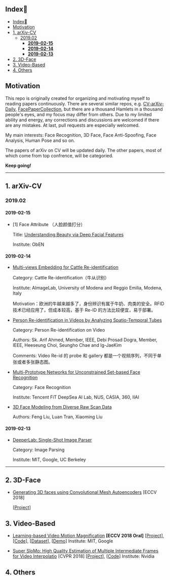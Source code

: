 ## Index
- [Index](#index%01)
- [Motivation](#motivation)
- [1. arXiv-CV](#1-arxiv-cv)
  - [2019.02](#201902)
    - [**2019-02-15**](#2019-02-15)
    - [**2019-02-14**](#2019-02-14)
    - [**2019-02-13**](#2019-02-13)
- [2. 3D-Face](#2-3d-face)
- [3. Video-Based](#3-video-based)
- [4. Others](#4-others)

## Motivation
This repo is originally created for organizing and motivating myself to reading papers continuously. There are several similar repos, e.g. [CV-arXiv-Daily](https://github.com/zhengzhugithub/CV-arXiv-Daily), [FacePaperCollection](https://github.com/ShownX/FacePaperCollection), but there are a thousand Hamlets in a thousand people's eyes, and my focus may differ from others. Due to my limited ability and energy, any corrections and discussions are welcomed if there are any mistakes. At last, pull requests are especially welcomed.

My main interests: Face Recognition, 3D Face, Face Anti-Spoofing, Face Analysis, Human Pose and so on.

The papers of arXiv on CV will be updated daily. The other papers, most of which come from top confrence, will be categoried.

**Keep going!**


---

## 1. arXiv-CV

### 2019.02
#### **2019-02-15**

- [1] Face Attribute （人脸颜值打分）
  
  Title: [Understanding Beauty via Deep Facial Features](https://arxiv.org/pdf/1902.05380.pdf)

  Institute: ObEN


#### **2019-02-14**

 - [Multi-views Embedding for Cattle Re-identification](https://arxiv.org/pdf/1902.04886.pdf)
  
   Category: Cattle Re-identification（牛从识别）

   Institute: AImageLab, University of Modena and Reggio Emilia, Modena, Italy

   Motivation：欧洲的牛越来越多了，身份辨识有属于牛奶、肉类的安全。RFID 技术已经应用了，但成本较高，基于 Re-ID 的方法比较便宜，易于部署。

- [Person Re-identification in Videos by Analyzing Spatio-Temporal Tubes](https://arxiv.org/pdf/1902.04856.pdf)
  
  Category: Person Re-identification on Video

  Authors: Sk. Arif Ahmed, Member, IEEE, Debi Prosad Dogra, Member, IEEE, Heeseung Choi, Seungho Chae and Ig-JaeKim

  Comments: Video Re-id 的 probe 和 gallery 都是一个视频序列，不同于单张或者多张静态图。

- [Multi-Prototype Networks for Unconstrained Set-based Face Recognition](https://arxiv.org/pdf/1902.04755.pdf)
  
  Category: Face Recognition

  Institute: Tencent FiT DeepSea AI Lab, NUS, CASIA, 360, IIAI

- [3D Face Modeling from Diverse Raw Scan Data](https://arxiv.org/pdf/1902.04943.pdf)
  
  Authors: Feng Liu, Luan Tran, Xiaoming Liu


#### **2019-02-13**

 - [DeeperLab: Single-Shot Image Parser](https://arxiv.org/pdf/1902.05093.pdf)
  
   Category: Image Parsing

   Institute: MIT, Google, UC Berkeley

---

## 2. 3D-Face
- [Generating 3D faces using Convolutional Mesh Autoencoders](https://www.is.mpg.de/uploads_file/attachment/attachment/439/1285.pdf) [ECCV 2018]
  
   [[Project](http://coma.is.tue.mpg.de/)]

## 3. Video-Based
- [Learning-based Video Motion Magnification](https://arxiv.org/pdf/1804.02684.pdf) **[ECCV 2018 Oral]**
  [[Project](http://people.csail.mit.edu/tiam/deepmag/)], [[Code](https://github.com/12dmodel/deep_motion_mag)], [[Dataset](https://groups.csail.mit.edu/graphics/deep_motion_mag/data/readme.txt)], [[Demo](https://www.youtube.com/watch?v=GrMLeEcSNzY&feature=youtu.be)]
  Institute: MIT, Google

- [Super SloMo: High Quality Estimation of Multiple Intermediate Frames for Video Interpolatio](https://arxiv.org/pdf/1712.00080.pdf) [CVPR 2018]
[[Project](https://people.cs.umass.edu/~hzjiang/projects/superslomo/)], [[Code](https://github.com/avinashpaliwal/Super-SloMo)]
Institute: Nvidia

## 4. Others
